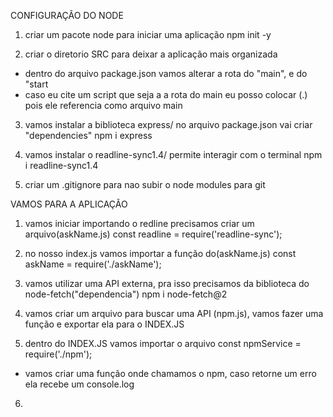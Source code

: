 <p>CONFIGURAÇÃO DO NODE<p>

1) criar um pacote node para iniciar uma aplicação
 npm init -y

2) criar o diretorio SRC para deixar a aplicação mais organizada
- dentro do arquivo package.json vamos alterar a rota do "main", e do "start
- caso eu cite um script que seja a a rota do main eu posso colocar (.) pois ele referencia como arquivo main

3) vamos instalar a biblioteca express/ no arquivo package.json vai criar "dependencies"
npm i express

4) vamos instalar o readline-sync1.4/ permite interagir com o terminal
npm i readline-sync1.4

5) criar um .gitignore para nao subir o node modules para git

<p>VAMOS PARA A APLICAÇÃO<p>

1) vamos iniciar importando o redline precisamos criar um arquivo(askName.js)
const readline = require('readline-sync');

2) no nosso index.js vamos importar a função do(askName.js)
const askName = require('./askName');

3) vamos utilizar uma API externa, pra isso precisamos da biblioteca do node-fetch("dependencia")
npm i node-fetch@2

4) vamos criar um arquivo para buscar uma API (npm.js), vamos fazer uma função e exportar ela para o INDEX.JS

5) dentro do INDEX.JS vamos importar o arquivo
const npmService = require('./npm');
- vamos criar uma função onde chamamos o npm, caso retorne um erro ela recebe um console.log

6)